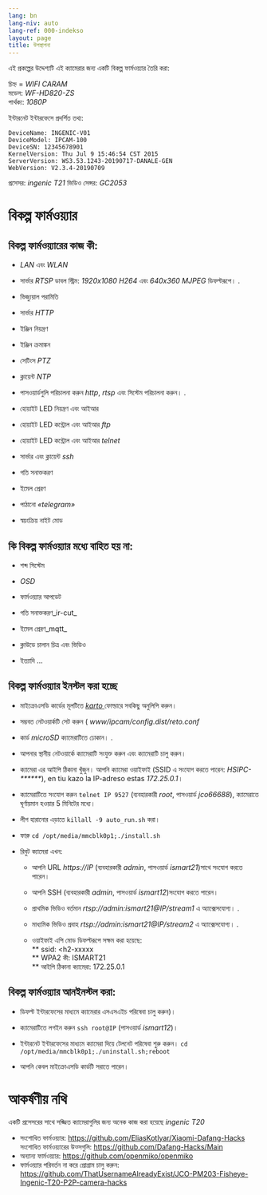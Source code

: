 ```yaml
---
lang: bn
lang-niv: auto
lang-ref: 000-indekso
layout: page
title: উপস্থাপনা
---
```


এই প্রকল্পের উদ্দেশ্যটি এই ক্যামেরার জন্য একটি বিকল্প ফার্মওয়্যার তৈরি করা: 

চিহ্ন = _WIFI CARAM_  
মডেল: _WF-HD820-ZS_  
পার্থক্য: _1080P_

ইন্টারনেট ইন্টারফেসে প্রদর্শিত তথ্য:
```
DeviceName: INGENIC-V01
DeviceModel: IPCAM-100
DeviceSN: 12345678901
KernelVersion: Thu Jul 9 15:46:54 CST 2015
ServerVersion: WS3.53.1243-20190717-DANALE-GEN
WebVersion: V2.3.4-20190709
```

প্রসেসর: _ingenic T21_
ভিডিও সেন্সর: _GC2053_

# বিকল্প ফার্মওয়্যার

## বিকল্প ফার্মওয়্যারের কাজ কী:

* _LAN_   এবং   _WLAN_  


* সার্ভার   _RTSP_   ডাবল স্ট্রিম:   _1920x1080 H264_   এবং   _640x360 MJPEG_   ডিফল্টরূপে। . 


* ভিজ্যুয়াল পরামিতি


* সার্ভার   _HTTP_  


* ইঞ্জিন নিয়ন্ত্রণ


* ইঞ্জিন ক্রমাঙ্কন


* সেটিংস   _PTZ_  


* ক্লায়েন্ট   _NTP_  


* পাসওয়ার্ডগুলি পরিচালনা করুন   _http_,   _rtsp_   এবং সিস্টেম পরিচালনা করুন। . 


* হোয়াইট LED নিয়ন্ত্রণ এবং আইআর  


* হোয়াইট LED কন্ট্রোল এবং আইআর   _ftp_ 


* হোয়াইট LED কন্ট্রোল এবং আইআর   _telnet_ 


* সার্ভার এবং ক্লায়েন্ট   _ssh_  


* গতি সনাক্তকরণ


* ইমেল প্রেরণ


* পাঠানো   _«telegram»_  


* স্বয়ংক্রিয় নাইট মোড  



## কি বিকল্প ফার্মওয়্যার মধ্যে বাহিত হয় না:

* শব্দ সিস্টেম


* _OSD_


* ফার্মওয়্যার আপডেট


* গতি সনাক্তকরণ_ir-cut_


* ইমেল প্রেরণ_mqtt_


* ক্লাউডে চালান চিত্র এবং ভিডিও  


* ইত্যাদি ...



## বিকল্প ফার্মওয়্যার ইনস্টল করা হচ্ছে

* মাইক্রোএসডি কার্ডের মূলটিতে [ _karto_ ](https://github.com/jmichault/ipcam-100/tree/master/karto) ফোল্ডারে সবকিছু অনুলিপি করুন।


* সম্ভবত নেটওয়ার্কটি সেট করুন ( _www/ipcam/config.dist/reto.conf_ 


* কার্ড   _microSD_   ক্যামেরাটিতে ঢোকান। . 


* আপনার স্থানীয় নেটওয়ার্কে ক্যামেরাটি সংযুক্ত করুন এবং ক্যামেরাটি চালু করুন।


* ক্যামেরা এর আইপি ঠিকানা খুঁজুন। আপনি ক্যামেরা ওয়াইফাই (SSID এ সংযোগ করতে পারেন: _HSIPC-******_), en tiu kazo la IP-adreso estas _172.25.0.1_।


* ক্যামেরাটিতে সংযোগ করুন `telnet IP 9527` (ব্যবহারকারী _root_, পাসওয়ার্ড _jco66688_), ক্যামেরাতে ঘূর্ণায়মান হওয়ার 5 মিনিটের মধ্যে।


* লীগ হারানোর এড়াতে `killall -9 auto_run.sh` করা।


* ফারু `cd /opt/media/mmcblk0p1;./install.sh`


* রিবুট ক্যামেরা এখন:  


    * আপনি URL _https://IP_ (ব্যবহারকারী _admin_, পাসওয়ার্ড _ismart21_)সাথে সংযোগ করতে পারেন।


    * আপনি SSH (ব্যবহারকারী _admin_, পাসওয়ার্ড _ismart12_)সংযোগ করতে পারেন।


    * প্রাথমিক ভিডিও বর্তমান  _rtsp://admin:ismart21@IP/stream1_ এ অ্যাক্সেসযোগ্য। .


    * মাধ্যমিক ভিডিও প্রবাহ  _rtsp://admin:ismart21@IP/stream2_ এ অ্যাক্সেসযোগ্য। .


    *   ওয়াইফাই এপি মোড ডিফল্টরূপে সক্ষম করা হয়েছে:  
      **   ssid: <h2-xxxxx  
      **   WPA2 কী: ISMART21  
      **   আইপি ঠিকানা ক্যামেরা: 172.25.0.1  

## বিকল্প ফার্মওয়্যার আনইনস্টল করা:

* ডিফল্ট ইন্টারফেসের মাধ্যমে ক্যামেরার এসএসএইচ পরিষেবা চালু করুন)।


* ক্যামেরাটিতে লগইন করুন `ssh root@IP` (পাসওয়ার্ড _ismart12_)।


* ইন্টারনেট ইন্টারফেসের মাধ্যমে ক্যামেরা দিয়ে টেলনেট পরিষেবা শুরু করুন। `cd /opt/media/mmcblk0p1;./uninstall.sh;reboot`



* আপনি কেবল মাইক্রোএসডি কার্ডটি সরাতে পারেন।



# আকর্ষণীয় নথি

একটি প্রসেসরের সাথে সজ্জিত ক্যামেরাগুলির জন্য অনেক কাজ করা হয়েছে   _ingenic T20_   
  *   সংশোধিত ফার্মওয়্যার:   <https://github.com/EliasKotlyar/Xiaomi-Dafang-Hacks>  
 সংশোধিত ফার্মওয়্যারের উত্সগুলি:   <https://github.com/Dafang-Hacks/Main>  
  *   অন্যান্য ফার্মওয়্যার:   <https://github.com/openmiko/openmiko>  
  *   ফার্মওয়্যার পরিবর্তন না করে প্রোগ্রাম চালু করুন:   <https://github.com/ThatUsernameAlreadyExist/JCO-PM203-Fisheye-Ingenic-T20-P2P-camera-hacks>  

